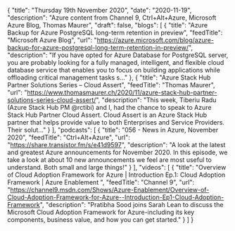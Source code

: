 {
  "title": "Thursday 19th November 2020",
  "date": "2020-11-19",
  "description": "Azure content from Channel 9, Ctrl+Alt+Azure, Microsoft Azure Blog, Thomas Maurer",
  "draft": false,
  "blogs": [
    {
      "title": "Azure Backup for Azure PostgreSQL long-term retention in preview",
      "feedTitle": "Microsoft Azure Blog",
      "url": "https://azure.microsoft.com/blog/azure-backup-for-azure-postgresql-long-term-retention-in-preview/",
      "description": "If you have opted for Azure Database for PostgreSQL server, you are probably looking for a fully managed, intelligent, and flexible cloud database service that enables you to focus on building applications while offloading critical management tasks s..."
    },
    {
      "title": "Azure Stack Hub Partner Solutions Series – Cloud Assert",
      "feedTitle": "Thomas Maurer",
      "url": "https://www.thomasmaurer.ch/2020/11/azure-stack-hub-partner-solutions-series-cloud-assert/",
      "description": "This week, Tiberiu Radu (Azure Stack Hub PM @rctibi) and I, had the chance to speak to Azure Stack Hub Partner Cloud Assert. Cloud Assert is an Azure Stack Hub partner that helps provide value to both Enterprises and Service Providers. Their solut..."
    }
  ],
  "podcasts": [
    {
      "title": "056 - News in Azure, November 2020",
      "feedTitle": "Ctrl+Alt+Azure",
      "url": "https://share.transistor.fm/s/e41d9597",
      "description": "A look at the latest and greatest Azure announcements for November 2020. In this episode, we take a look at about 10 new announcements we feel are most useful to understand. Both small and large things!"
    }
  ],
  "videos": [
    {
      "title": "Overview of Cloud Adoption Framework for Azure | Introduction Ep.1: Cloud Adoption Framework | Azure Enablement ",
      "feedTitle": "Channel 9",
      "url": "https://channel9.msdn.com/Shows/Azure-Enablement/Overview-of-Cloud-Adoption-Framework-for-Azure--Introduction-Ep1-Cloud-Adoption-Framework",
      "description": "Pratibha Sood joins Sarah Lean to discuss the Microsoft Cloud Adoption Framework for Azure-including its key components, business value, and how you can get started."
    }
  ]
}